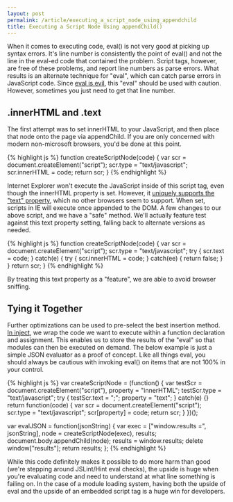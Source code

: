 ```yaml
---
layout: post
permalink: /article/executing_a_script_node_using_appendchild
title: Executing a Script Node Using appendChild()
---
```


When it comes to executing code, eval() is not very good at picking up syntax errors. It's line number is consistently the point of eval() and not the line in the eval-ed code that contained the problem. Script tags, however, are free of these problems, and report line numbers as parse errors. What results is an alternate technique for "eval", which can catch parse errors in JavaScript code. Since [eval is evil](http://javascriptweblog.wordpress.com/2010/04/19/how-evil-is-eval/), this "eval" should be used with caution. However, sometimes you just need to get that line number.

## .innerHTML and .text
The first attempt was to set innerHTML to your JavaScript, and then place that node onto the page via appendChild. If you are only concerned with modern non-microsoft browsers, you'd be done at this point.

{% highlight js %}
function createScriptNode(code) {
  var scr = document.createElement("script");
  scr.type = "text/javascript";
  scr.innerHTML = code;
  return scr;
}
{% endhighlight %}

Internet Explorer won't execute the JavaScript inside of this script tag, even though the innerHTML property is set. However, it [uniquely supports the "text" property](http://msdn.microsoft.com/en-us/library/ie/ms535892(v=vs.85).aspx), which no other browsers seem to support. When set, scripts in IE will execute once appended to the DOM. A few changes to our above script, and we have a "safe" method. We'll actually feature test against this text property setting, falling back to alternate versions as needed.

{% highlight js %}
function createScriptNode(code) {
  var scr = document.createElement("script");
  scr.type = "text/javascript";
  try {
    scr.text = code;
  }
  catch(e) {
    try {
      scr.innerHTML = code;
    }
    catch(ee) {
      return false;
    }
  }
  return scr;
}
{% endhighlight %}

By treating this text property as a "feature", we are able to avoid browser sniffing.

## Tying it Together
Further optimizations can be used to pre-select the best insertion method. [In inject](https://github.com/linkedin/inject/blob/68c343180ed3a08dffb0ad445fe45d70908683e1/src/executor.js#L129), we wrap the code we want to execute within a function declaration and assignment. This enables us to store the results of the "eval" so that modules can then be executed on demand. The below example is just a simple JSON evaluator as a proof of concept. Like all things eval, you should always be cautious with invoking eval() on items that are not 100% in your control.

{% highlight js %}
var createScriptNode = (function() {
  var testScr = document.createElement("script"),
      property = "innerHTML";
  testScr.type = "text/javascript";
  try {
    testScr.text = ";";
    property = "text";
  }
  catch(e) {}
  return function(code) {
    var scr = document.createElement("script");
    scr.type = "text/javascript";
    scr[property] = code;
    return scr;
  }
})();

var evalJSON = function(jsonString) {
  var exec = ["window.results =", jsonString],
      node = createScriptNode(exec),
      results;
  document.body.appendChild(node);
  results = window.results;
  delete window["results"];
  return results;
};
{% endhighlight %}

While this code definitely makes it possible to do more harm than good (we're stepping around JSLint/Hint eval checks), the upside is huge when you're evaluating code and need to understand at what line something is failing on. In the case of a module loading system, having both the upside of eval and the upside of an embedded script tag is a huge win for developers.
